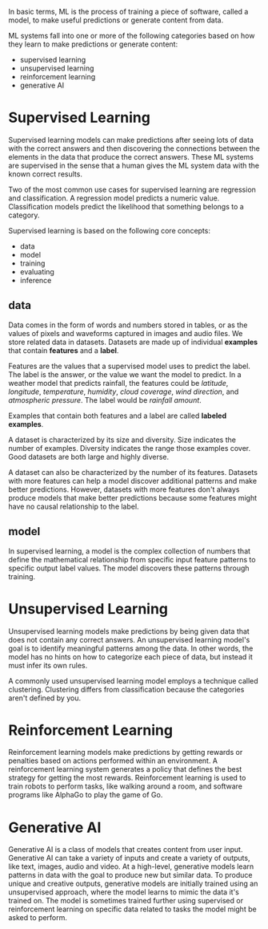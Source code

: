 In basic terms, ML is the process of training a piece of software, called a model, to make useful predictions or generate content from data.

ML systems fall into one or more of the following categories based on how they learn to make predictions or generate content:
- supervised learning
- unsupervised learning
- reinforcement learning
- generative AI

# Supervised Learning
Supervised learning models can make predictions after seeing lots of data with the correct answers and then discovering the connections between the elements in the data that produce the correct answers. These ML systems are supervised in the sense that a human gives the ML system data with the known correct results.

Two of the most common use cases for supervised learning are regression and classification. A regression model predicts a numeric value. Classification models predict the likelihood that something belongs to a category.

Supervised learning is based on the following core concepts:
- data
- model
- training
- evaluating
- inference

## data
Data comes in the form of words and numbers stored in tables, or as the values of pixels and waveforms captured in images and audio files. We store related data in datasets. Datasets are made up of individual **examples** that contain **features** and a **label**. 

Features are the values that a supervised model uses to predict the label. The label is the answer, or the value we want the model to predict. In a weather model that predicts rainfall, the features could be *latitude*, *longitude*, *temperature*, *humidity*, *cloud coverage*, *wind direction*, and *atmospheric pressure*. The label would be *rainfall amount*.

Examples that contain both features and a label are called **labeled examples**.

A dataset is characterized by its size and diversity. Size indicates the number of examples. Diversity indicates the range those examples cover. Good datasets are both large and highly diverse.

A dataset can also be characterized by the number of its features. Datasets with more features can help a model discover additional patterns and make better predictions. However, datasets with more features don't always produce models that make better predictions because some features might have no causal relationship to the label.

## model
In supervised learning, a model is the complex collection of numbers that define the mathematical relationship from specific input feature patterns to specific output label values. The model discovers these patterns through training.

# Unsupervised Learning
Unsupervised learning models make predictions by being given data that does not contain any correct answers. An unsupervised learning model's goal is to identify meaningful patterns among the data. In other words, the model has no hints on how to categorize each piece of data, but instead it must infer its own rules.

A commonly used unsupervised learning model employs a technique called clustering. Clustering differs from classification because the categories aren't defined by you.

# Reinforcement Learning
Reinforcement learning models make predictions by getting rewards or penalties based on actions performed within an environment. A reinforcement learning system generates a policy that defines the best strategy for getting the most rewards. Reinforcement learning is used to train robots to perform tasks, like walking around a room, and software programs like AlphaGo to play the game of Go.

# Generative AI
Generative AI is a class of models that creates content from user input. Generative AI can take a variety of inputs and create a variety of outputs, like text, images, audio and video. At a high-level, generative models learn patterns in data with the goal to produce new but similar data. To produce unique and creative outputs, generative models are initially trained using an unsupervised approach, where the model learns to mimic the data it's trained on. The model is sometimes trained further using supervised or reinforcement learning on specific data related to tasks the model might be asked to perform.